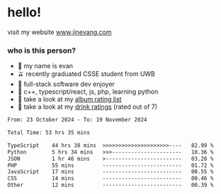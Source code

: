 # hello!

visit my website www.jinevang.com

### who is this person?
- 🦦 my name is evan                                                                  
- 🫒 recently graduated CSSE student from UWB
- 🥕 full-stack software dev enjoyer
- 🍚 c++, typescript/react, js, php, learning python
- 🎹 take a look at my [album rating list](https://bit.ly/albumratings)
- 🧋 take a look at my [drink ratings](https://bit.ly/drinkratings) (rated out of 7)

<!---
jinevang/jinevang is a ✨ special ✨ repository because its `README.md` (this file) appears on your GitHub profile.
You can click the Preview link to take a look at your changes.
--->
<!--START_SECTION:waka-->

```txt
From: 23 October 2024 - To: 19 November 2024

Total Time: 53 hrs 35 mins

TypeScript    44 hrs 38 mins  >>>>>>>>>>>>>>>>>>>>>----   82.99 %
Python        5 hrs 34 mins   >>>----------------------   10.36 %
JSON          1 hr 46 mins    >------------------------   03.28 %
PHP           55 mins         -------------------------   01.72 %
JavaScript    17 mins         -------------------------   00.55 %
CSS           14 mins         -------------------------   00.46 %
Other         12 mins         -------------------------   00.39 %
```

<!--END_SECTION:waka-->
